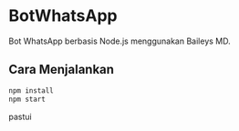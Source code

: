 # BotWhatsApp

Bot WhatsApp berbasis Node.js menggunakan Baileys MD.

## Cara Menjalankan

```bash
npm install
npm start
```
pastui

